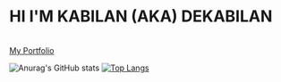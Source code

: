 <h1 style="text-allign=centre";>HI I'M KABILAN (AKA) DEKABILAN</h1><br>
<I'm a Begginer Developer who focuses mostly on Python<br>
<a href="dekabilan.github.io">My Portfolio</a><br>


![Anurag's GitHub stats](https://github-readme-stats.vercel.app/api?username=DeKabilan&show_icons=true)
[![Top Langs](https://github-readme-stats.vercel.app/api/top-langs/?username=DeKabilan&layout=compact)](https://github.com/DeKabilan/github-readme-stats)

